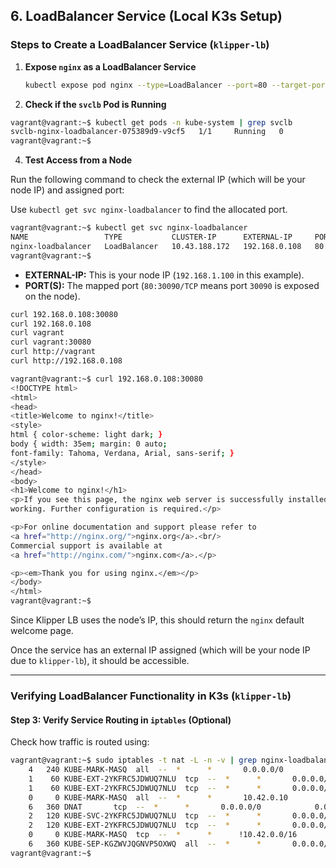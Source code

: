 ## **6. LoadBalancer Service (Local K3s Setup)**

### **Steps to Create a LoadBalancer Service (`klipper-lb`)**  
1. **Expose `nginx` as a LoadBalancer Service**  
   ```sh
   kubectl expose pod nginx --type=LoadBalancer --port=80 --target-port=80 --name=nginx-loadbalancer
   ```


3. **Check if the `svclb` Pod is Running**  
```sh
vagrant@vagrant:~$ kubectl get pods -n kube-system | grep svclb
svclb-nginx-loadbalancer-075389d9-v9cf5   1/1     Running   0          39s
vagrant@vagrant:~$ 
```

4. **Test Access from a Node**

Run the following command to check the external IP (which will be your node IP) and assigned port: 

Use `kubectl get svc nginx-loadbalancer` to find the allocated port.
```sh
vagrant@vagrant:~$ kubectl get svc nginx-loadbalancer
NAME                 TYPE           CLUSTER-IP      EXTERNAL-IP     PORT(S)        AGE
nginx-loadbalancer   LoadBalancer   10.43.188.172   192.168.0.108   80:30080/TCP   34s
vagrant@vagrant:~$ 
```

- **EXTERNAL-IP:** This is your node IP (`192.168.1.100` in this example).  
- **PORT(S):** The mapped port (`80:30090/TCP` means port `30090` is exposed on the node).  

```sh
curl 192.168.0.108:30080
curl 192.168.0.108
curl vagrant
curl vagrant:30080
curl http://vagrant
curl http://192.168.0.108
```

```sh
vagrant@vagrant:~$ curl 192.168.0.108:30080
<!DOCTYPE html>
<html>
<head>
<title>Welcome to nginx!</title>
<style>
html { color-scheme: light dark; }
body { width: 35em; margin: 0 auto;
font-family: Tahoma, Verdana, Arial, sans-serif; }
</style>
</head>
<body>
<h1>Welcome to nginx!</h1>
<p>If you see this page, the nginx web server is successfully installed and
working. Further configuration is required.</p>

<p>For online documentation and support please refer to
<a href="http://nginx.org/">nginx.org</a>.<br/>
Commercial support is available at
<a href="http://nginx.com/">nginx.com</a>.</p>

<p><em>Thank you for using nginx.</em></p>
</body>
</html>
vagrant@vagrant:~$ 
```

Since Klipper LB uses the node’s IP, this should return the `nginx` default welcome page.

Once the service has an external IP assigned (which will be your node IP due to `klipper-lb`), it should be accessible.

---

### **Verifying LoadBalancer Functionality in K3s (`klipper-lb`)**  


#### **Step 3: Verify Service Routing in `iptables` (Optional)**
Check how traffic is routed using:  
```sh
vagrant@vagrant:~$ sudo iptables -t nat -L -n -v | grep nginx-loadbalancer
    4   240 KUBE-MARK-MASQ  all  --  *      *       0.0.0.0/0            0.0.0.0/0            /* masquerade traffic for default/nginx-loadbalancer external destinations */
    1    60 KUBE-EXT-2YKFRC5JDWUQ7NLU  tcp  --  *      *       0.0.0.0/0            127.0.0.0/8          /* default/nginx-loadbalancer */ tcp dpt:30080 nfacct-name  localhost_nps_accepted_pkts
    1    60 KUBE-EXT-2YKFRC5JDWUQ7NLU  tcp  --  *      *       0.0.0.0/0            0.0.0.0/0            /* default/nginx-loadbalancer */ tcp dpt:30080
    0     0 KUBE-MARK-MASQ  all  --  *      *       10.42.0.10           0.0.0.0/0            /* default/nginx-loadbalancer */
    6   360 DNAT       tcp  --  *      *       0.0.0.0/0            0.0.0.0/0            /* default/nginx-loadbalancer */ tcp to:10.42.0.10:80
    2   120 KUBE-SVC-2YKFRC5JDWUQ7NLU  tcp  --  *      *       0.0.0.0/0            10.43.188.172        /* default/nginx-loadbalancer cluster IP */ tcp dpt:80
    2   120 KUBE-EXT-2YKFRC5JDWUQ7NLU  tcp  --  *      *       0.0.0.0/0            192.168.0.108        /* default/nginx-loadbalancer loadbalancer IP */ tcp dpt:80
    0     0 KUBE-MARK-MASQ  tcp  --  *      *      !10.42.0.0/16         10.43.188.172        /* default/nginx-loadbalancer cluster IP */ tcp dpt:80
    6   360 KUBE-SEP-KGZWVJQGNVP5OXWQ  all  --  *      *       0.0.0.0/0            0.0.0.0/0            /* default/nginx-loadbalancer -> 10.42.0.10:80 */
vagrant@vagrant:~$ 
```
